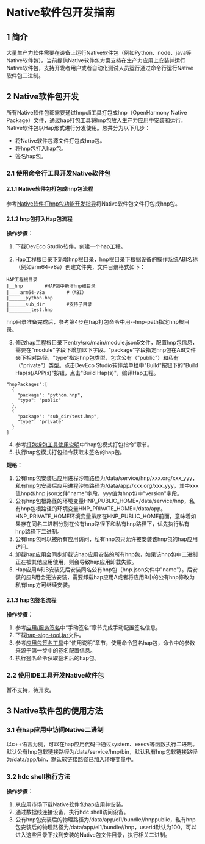 # Native软件包开发指南
## 1 简介

大量生产力软件需要在设备上运行Native软件包（例如Python、node、java等Native软件包）。当前提供Native软件包方案支持在生产力应用上安装并运行Native软件包，支持开发者用户或者自动化测试人员运行通过命令行运行Native软件包二进制。

## 2 Native软件包开发

所有Native软件包都需要通过hnpcli工具打包成hnp（OpenHarmony Native Package）文件，通过hap打包工具将hnp包放入生产力应用中安装和运行，Native软件包以Hap形式进行分发使用。总共分为以下几步：

* 将Native软件包源文件打包成hnp包。
* 将hnp包打入hap包。
* 签名hap包。

### 2.1 使用命令行工具开发Native软件包

#### 2.1.1 Native软件包打包成hnp包流程

参考[Native软件打hnp包功能开发指导](https://gitee.com/openharmony/startup_appspawn/blob/master/service/hnp/pack/README_zh.md)将Native软件包文件打包成hnp包。

#### 2.1.2 hnp包打入Hap包流程

**操作步骤：**
1. 下载DevEco Studio软件，创建一个hap工程。

2. Hap工程根目录下新增hnp根目录，hnp根目录下根据设备的操作系统ABI名称（例如arm64-v8a）创建文件夹，文件目录格式如下：

```
HAP工程根目录
|__hnp        #HAP包中新增hnp根目录
|____arm64-v8a        #（ABI）
|______python.hnp
|______sub_dir        #支持子目录
|________test.hnp
```

hnp目录准备完成后，参考第4步在hap打包命令中用--hnp-path指定hnp根目录。

3. 修改hap工程根目录下entry/src/main/module.json5文件，配置hnp包信息，需要在"module"字段下增加以下字段。"package"字段指定hnp包在ABI文件夹下相对路径，"type"指定hnp包类型，包含公有（"public"）和私有（"private"）类型。点击DevEco Studio软件菜单栏中"Build"按钮下的"Build Hap(s)/APP(s)"按钮，点击"Build Hap(s)"，编译Hap工程。

```
"hnpPackages":[
  {
    "package": "python.hnp",
    "type": "public"
  },
  {
    "package": "sub_dir/test.hnp",
    "type": "private"
  }
]
```

4. 参考[打包拆包工具使用说明](https://gitee.com/openharmony/developtools_packing_tool)中“hap包模式打包指令”章节。
5. 执行hap包模式打包指令获取未签名的hap包。

**规格：**

1. 公有hnp包安装后应用进程沙箱路径为/data/service/hnp/xxx.org/xxx_yyy，私有hnp包安装后应用进程沙箱路径为/data/app/<bundleName>/xxx.org/xxx_yyy，其中xxx值hnp包hnp.json文件"name"字段，yyy值为hnp包中"version"字段。
2. 公有hnp包根路径的环境变量HNP_PUBLIC_HOME=/data/service/hnp，私有hnp包根路径的环境变量HNP_PRIVATE_HOME=/data/app。HNP_PRIVATE_HOME环境变量排序在HNP_PUBLIC_HOME前面，意味着如果存在同名二进制分别在公有hnp路径下和私有hnp路径下，优先执行私有hnp路径下二进制。
3. 公有hnp包可以被所有应用访问，私有hnp包只允许被安装该hnp包的hap应用访问。
4. 卸载hap应用会同步卸载该hap应用安装的所有hnp包，如果该hnp包中二进制正在被其他应用使用，则会导致hap应用卸载失败。
5. Hap应用A和B安装先后安装同名公有hnp包（hnp.json文件中"name"）。后安装的应B用会无法安装，需要卸载hap应用A或者将应用B中的公有hnp修改为私有hnp方可继续安装。

#### 2.1.3 hap包签名流程

**操作步骤：**
1. 参考[应用/服务签名](https://developer.huawei.com/consumer/cn/doc/harmonyos-guides-V5/ide-signing-0000001587684945-V5#section297715173233)中“手动签名”章节完成手动配置签名信息。
2. 下载[hap-sign-tool.jar](https://gitee.com/openharmony/developtools_hapsigner/blob/master/dist/hap-sign-tool.jar)文件。
3. 参考[应用包签名工具](https://gitee.com/openharmony/developtools_hapsigner/blob/master/README_ZH.md)中“使用说明”章节，使用命令签名hap包，命令中的参数来源于第一步中的签名配置信息。
4. 执行签名命令获取签名后的hap包。

### 2.2 使用IDE工具开发Native软件包

暂不支持，待开发。

## 3 Native软件包的使用方法
### 3.1 在hap应用中访问Native二进制
以c++语言为例，可以在hap应用代码中通过system、execv等函数执行二进制。默认公有hnp包软链接路径为/data/service/hnp/bin，默认私有hnp包软链接路径为/data/app/bin，默认软链接路径已加入环境变量中。
### 3.2 hdc shell执行方法

**操作步骤：**

1. 从应用市场下载Native软件包hap应用并安装。
2. 通过数据线连接设备，执行hdc shell访问设备。
3. 公有hnp包安装后的物理路径为/data/app/el1/bundle/<userid>/hnppublic，私有hnp包安装后的物理路径为/data/app/el1/bundle/<userid>/hnp，userid默认为100。可以进入这些目录下找到安装的Native包文件目录，执行相关二进制。
